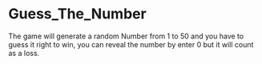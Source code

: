 # Guess_The_Number
The game will generate a random Number from 1 to 50 and you have to guess it right to win, you can reveal the number by enter 0 but it will count as a loss.
